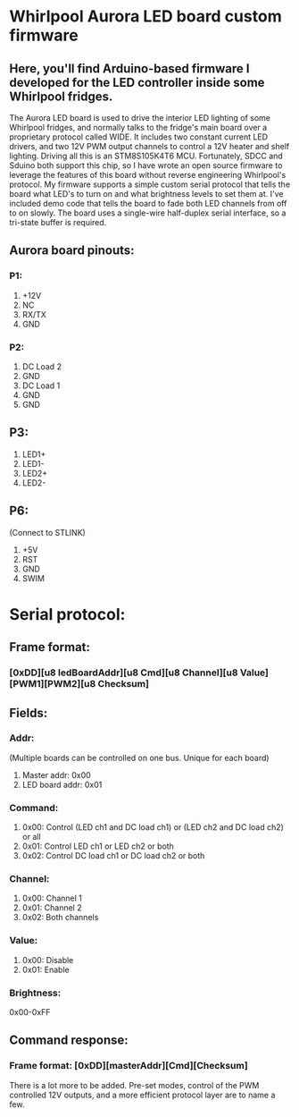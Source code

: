 # Whirlpool Aurora LED board custom firmware

## Here, you'll find Arduino-based firmware I developed for the LED controller inside some Whirlpool fridges.

The Aurora LED board is used to drive the interior LED lighting of some Whirlpool fridges, and normally talks to the fridge's
main board over a proprietary protocol called WIDE. It includes two constant current LED drivers, and two 12V PWM output channels
to control a 12V heater and shelf lighting. Driving all this is an STM8S105K4T6 MCU. Fortunately, SDCC and Sduino both support this
chip, so I have wrote an open source firmware to leverage the features of this board without reverse engineering Whirlpool's protocol.
My firmware supports a simple custom serial protocol that tells the board what LED's to turn on and what brightness levels to set
them at. I've included demo code that tells the board to fade both LED channels from off to on slowly. The board uses a single-wire 
half-duplex serial interface, so a tri-state buffer is required.

## Aurora board pinouts:

### P1:
1. +12V
2. NC
3. RX/TX
4. GND

### P2:
1. DC Load 2
2. GND
3. DC Load 1
4. GND
5. GND

## P3:
1. LED1+
2. LED1-
3. LED2+
4. LED2-

## P6:
(Connect to STLINK)
1. +5V
2. RST
3. GND
4. SWIM

# Serial protocol:

## Frame format:
### [0xDD][u8 ledBoardAddr][u8 Cmd][u8 Channel][u8 Value][PWM1][PWM2][u8 Checksum]

## Fields:
### Addr: 
(Multiple boards can be controlled on one bus. Unique for each board)
1. Master addr: 0x00
2. LED board addr: 0x01

### Command:
1. 0x00: Control (LED ch1 and DC load ch1) or (LED ch2 and DC load ch2) or all
2. 0x01: Control LED ch1 or LED ch2 or both
3. 0x02: Control DC load ch1 or DC load ch2 or both

### Channel:
1. 0x00: Channel 1
2. 0x01: Channel 2
3. 0x02: Both channels

### Value:
1. 0x00: Disable
2. 0x01: Enable

### Brightness:
0x00-0xFF

## Command response:
### Frame format: [0xDD][masterAddr][Cmd][Checksum]


There is a lot more to be added. Pre-set modes, control of the PWM controlled 12V outputs, and a more efficient protocol layer are to name a few.
